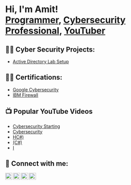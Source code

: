 <h1>Hi, I'm Amit! <br/><a href="https://github.com/AAmitKumarr">Programmer</a>, <a href="https://www.linkedin.com/in//">Cybersecurity Professional</a>, <a href="https://www.youtube.com/c/">YouTuber</a></h1>

<h2>👨‍💻 Cyber Security Projects:</h2>

  - [Active Directory Lab Setup](https://github.com/AAmitKumarr/Active-Directory/tree/main)

<h2>👨‍💻 Certifications:</h2>

  - [Google Cybersecurity](https://github.com/AAmitKumarr1/AD_PS)
  - [IBM Firewall](https://github.com/AAmitKumarr1/AD_PS)
    
<h2>📺 Popular YouTube Videos</h2>

- [Cybersecurity Starting](https://)
- [Cybersecurity](https:)
- [HC#)](https:/)
- [(C#)](https:/)
- [I](https:/)

<h2> 🤳 Connect with me:</h2>

[<img align="left" alt="AAmitKumarr | YouTube" width="22px" src="https://cdn.jsdelivr.net/npm/simple-icons@v3/icons/youtube.svg" />][youtube]
[<img align="left" alt="AAmitKumarr | Twitter" width="22px" src="https://cdn.jsdelivr.net/npm/simple-icons@v3/icons/twitter.svg" />][twitter]
[<img align="left" alt="AAmitKumarr | LinkedIn" width="22px" src="https://cdn.jsdelivr.net/npm/simple-icons@v3/icons/linkedin.svg" />][linkedin]
[<img align="left" alt="AAmitKumarr | Instagram" width="22px" src="https://cdn.jsdelivr.net/npm/simple-icons@v3/icons/instagram.svg" />][instagram]

[twitter]: https://twitter.com/
[youtube]: https://www.youtube.com/c/AAmitKumarr
[instagram]: https://www.instagram.com/AAmitKumarr/
[linkedin]: https://linkedin.com/in/AAmitKumarr

<!--
**AAmitKumarr1/AAmitKumarr1** is a ✨ _special_ ✨ repository because its `README.md` (this file) appears on your GitHub profile.

Here are some ideas to get you started:

- 🔭 I’m currently working on ...
- 🌱 I’m currently learning ...
- 👯 I’m looking to collaborate on ...
- 🤔 I’m looking for help with ...
- 💬 Ask me about ...
- 📫 How to reach me: ...
- 😄 Pronouns: ...
- ⚡ Fun fact: ...
-->
